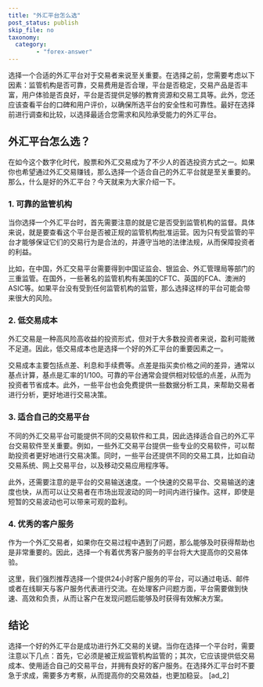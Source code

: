 ```yaml
---
title: "外汇平台怎么选"
post_status: publish
skip_file: no
taxonomy:
  category:
        - "forex-answer"
---
```


选择一个合适的外汇平台对于交易者来说至关重要。在选择之前，您需要考虑以下因素：监管机构是否可靠，交易费用是否合理，平台是否稳定，交易产品是否丰富，用户体验是否良好，平台是否提供足够的教育资源和交易工具等。此外，您还应该查看平台的口碑和用户评价，以确保所选平台的安全性和可靠性。最好在选择前进行调查和比较，以选择最适合您需求和风险承受能力的外汇平台。

## 外汇平台怎么选？

在如今这个数字化时代，股票和外汇交易成为了不少人的首选投资方式之一。如果你也希望通过外汇交易赚钱，那么选择一个适合自己的外汇平台就是至关重要的。那么，什么是好的外汇平台？今天就来为大家介绍一下。

### 1\. 可靠的监管机构

当你选择一个外汇平台时，首先需要注意的就是它是否受到监管机构的监督。具体来说，就是要查看这个平台是否被正规的监管机构批准运营。因为只有受监管的平台才能够保证它们的交易行为是合法的，并遵守当地的法律法规，从而保障投资者的利益。

比如，在中国，外汇交易平台需要得到中国证监会、银监会、外汇管理局等部门的三重监管。在国外，一些著名的监管机构有美国的CFTC、英国的FCA、澳洲的ASIC等。如果平台没有受到任何监管机构的监管，那么选择这样的平台可能会带来很大的风险。

### 2\. 低交易成本

外汇交易是一种高风险高收益的投资形式，但对于大多数投资者来说，盈利可能微不足道。因此，低交易成本也是选择一个好的外汇平台的重要因素之一。

交易成本主要包括点差、利息和手续费等。点差是指买卖价格之间的差异，通常以基点计算，基点是汇率的1/100。可靠的平台通常会提供相对较低的点差，从而为投资者节省成本。此外，一些平台也会免费提供一些数据分析工具，来帮助交易者进行分析，更好地进行交易决策。

### 3\. 适合自己的交易平台

不同的外汇交易平台可能提供不同的交易软件和工具，因此选择适合自己的外汇平台交易软件至关重要。例如，一些外汇交易平台提供一些专业的交易软件，可以帮助投资者更好地进行交易决策。同时，一些平台还提供不同的交易工具，比如自动交易系统、网上交易平台，以及移动交易应用程序等。

此外，还需要注意的是平台的交易输送速度。一个快速的交易平台、交易输送的速度也快，从而可以让交易者在市场出现波动的同一时间内进行操作。这样，即使是短暂的交易波动也可以带来可观的盈利。

### 4\. 优秀的客户服务

作为一个外汇交易者，如果你在交易过程中遇到了问题，那么能够及时获得帮助也是非常重要的。因此，选择一个有着优秀客户服务的平台将大大提高你的交易体验。

这里，我们强烈推荐选择一个提供24小时客户服务的平台，可以通过电话、邮件或者在线聊天与客户服务代表进行交流。在处理客户问题方面，平台需要做到快速、高效和负责，从而让客户在发现问题后能够及时获得有效解决方案。

## 结论

选择一个好的外汇平台是成功进行外汇交易的关键。当你在选择一个平台时，需要注意以下几点：首先，它必须是被正规监管机构监管的；其次，它应该提供低交易成本、使用适合自己的交易平台，并拥有良好的客户服务。在选择外汇平台时不要急于求成，需要多方考察，从而提高你的交易效益，也更加稳妥。 \[ad\_2\]
